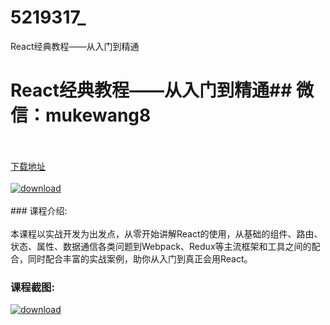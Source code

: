 # 5219317_
React经典教程——从入门到精通
# React经典教程——从入门到精通## 微信：mukewang8
<br/></br>[下载地址](http://www.36tz.cn/article/5219317 "下载地址")
<br/></br>[![download](http://36tz.cn/muke_img/2021_04_1-5-300x184.png "下载地址")](http://www.36tz.cn/article/5219317 "下载地址")
<br/></br>### 课程介绍:<br/></br>本课程以实战开发为出发点，从零开始讲解React的使用，从基础的组件、路由、状态、属性、数据通信各类问题到Webpack、Redux等主流框架和工具之间的配合，同时配合丰富的实战案例，助你从入门到真正会用React。

### 课程截图:
[![download](http://36tz.cn/muke_img/2021_04_2-5.png "下载地址")](http://www.36tz.cn/article/5219317 "下载地址")
